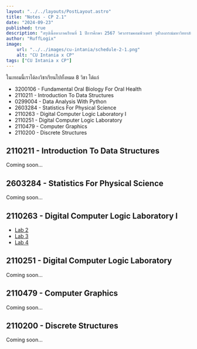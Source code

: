 ```yaml
---
layout: "../../layouts/PostLayout.astro"
title: "Notes - CP 2.1"
date: "2024-09-23"
published: true
description: "สรุปเนื้อหาภาคเรียนที่ 1 ปีการศึกษา 2567 วิศวกรรมคอมพิวเตอร์ จุฬาลงกรณ์มหาวิทยาลัย"
author: "RuffLogix"
image:
    url: "../../images/cu-intania/schedule-2-1.png"
    alt: "CU Intania x CP"
tags: ["CU Intania x CP"]
---
```


ในเทอมนี้เราได้ลงวิชาเรียนไปทั้งหมด 8 วิชา ได้แก่

- 3200106 - Fundamental Oral Biology For Oral Health
- 2110211 - Introduction To Data Structures
- 0299004 - Data Analysis With Python
- 2603284 - Statistics For Physical Science
- 2110263 - Digital Computer Logic Laboratory I
- 2110251 - Digital Computer Logic Laboratory
- 2110479 - Computer Graphics
- 2110200 - Discrete Structures

## 2110211 - Introduction To Data Structures

Coming soon...

## 2603284 - Statistics For Physical Science

Coming soon...

## 2110263 - Digital Computer Logic Laboratory I

- [Lab 2](/blog/2110263-digital-logic-lab-2)
- [Lab 3](/blog/2110263-digital-logic-lab-3)
- [Lab 4](/blog/2110263-digital-logic-lab-4)

## 2110251 - Digital Computer Logic Laboratory

Coming soon...

## 2110479 - Computer Graphics

Coming soon...

## 2110200 - Discrete Structures

Coming soon...
